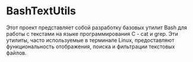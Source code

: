 # BashTextUtils
Этот проект представляет собой разработку базовых утилит Bash для работы с текстами на языке программирования C - cat и grep. Эти утилиты, часто используемые в терминале Linux, предоставляют функциональность отображения, поиска и фильтрации текстовых файлов.
